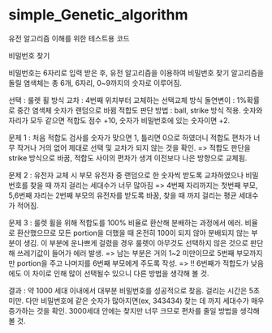 # simple_Genetic_algorithm

유전 알고리즘 이해를 위한 테스트용 코드

비밀번호 찾기

비밀번호는 6자리로 입력 받은 후, 유전 알고리즘을 이용하여 비밀번호 찾기
알고리즘을 돌릴 염색체는 총 6개, 6자리, 0~9까지의 숫자로 이루어짐. 

선택 : 룰렛 휠 방식
교차 : 4번째 위치부터 교체하는 선택교체 방식
돌연변이 : 1%확률로 중간 염색체 숫자가 랜덤으로 바뀜
적합도 판단 방법 : ball, strike 방식 적용. 숫자와 자리가 모두 같으면 적합도 점수 +10, 숫자가 비밀번호에 있는 숫자이면 +2.

문제 1 : 처음 적합도 검사를 숫자가 맞으면 1, 틀리면 0으로 하였더니 적합도 편차가 너무 작거나 거의 없어 제대로 선택 및 교차가 되지 않는 것을 확인. 
        => 적합도 판단을 strike 방식으로 바꿈, 적합도 사이의 편차가 생겨 이전보다 나은 방향으로 교체됨.
        
문제 2 : 유전자 교체 시 부모 유전자 중 랜덤으로 한 숫자씩 받도록 교차하였으나 비밀번호를 찾을 때 까지 걸리는 세대수가 너무 많아짐
        => 4번째 자리까지는 첫번째 부모, 5,6번째 자리는 2번째 부모의 유전자를 받도록 바꿈, 찾을 때 까지 걸리는 평균 세대수가 적어짐.
        
문제 3 : 룰렛 휠을 위해 적합도를 100% 비율로 환산해 분배하는 과정에서 에러. 비율로 환산했으므로 모든 portion을 더했을 때 온전히 100이 되지 않아
분배되지 않는 부분이 생김. 이 부분에 운나쁘게 걸렸을 경우 룰렛이 아무것도 선택하지 않은 것으로 판단해 쓰레기값이 들어가 에러 발생.
        => 남는 부분은 거의 1~2 미만이므로 5번째 부모까지만 portion을 주고 나머지를 6번째 부모에게 주도록 작성.
        => !! 6번째가 적합도가 낮음에도 이 차이로 인해 많이 선택될수 있으니 다른 방법을 생각해 볼 것.
        
결과 : 약 1000 세대 이내에서 대부분 비밀번호를 성공적으로 찾음. 걸리는 시간은 5초 미만. 다만 비밀번호에 같은 숫자가 많아지면(ex, 343434) 찾는 데
까지 세대수가 매우 증가하는 것을 확인. 3000세대 안에는 찾지만 너무 크므로 편차를 줄일 방법을 생각해 볼 것.
